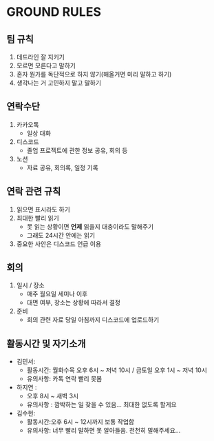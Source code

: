 # GROUND RULES

## 팀 규칙

1. 데드라인 잘 지키기
2. 모르면 모른다고 말하기
3. 혼자 뭔가를 독단적으로 하지 않기(해올거면 미리 말하고 하기)
4. 생각나는 거 고민하지 말고 말하기

## 연락수단
1. 카카오톡
	- 일상 대화
3. 디스코드
	- 졸업 프로젝트에 관한 정보 공유, 회의 등
3. 노션
	- 자료 공유, 회의록, 일정 기록

## 연락 관련 규칙
1. 읽으면 표시라도 하기
2. 최대한 빨리 읽기
	- 못 읽는 상황이면 **언제** 읽을지 대충이라도 말해주기
	- 그래도 24시간 안에는 읽기
3. 중요한 사안은 디스코드 언급 이용

## 회의
1. 일시 / 장소
	- 매주 월요일 세미나 이후
	- 대면 여부, 장소는 상황에 따라서 결정
2. 준비
	- 회의 관련 자료 당일 아침까지 디스코드에 업로드하기

## 활동시간 및 자기소개
- 김민서: 
	- 활동시간: 월화수목 오후 6시 \~ 저녁 10시 / 금토일 오후 1시 \~ 저녁 10시
	- 유의사항: 카톡 연락 빨리 못봄
- 하지연 :
	- 오후 8시 \~ 새벽 3시
	- 유의사항 : 깜박하는 일 잦을 수 있음… 최대한 없도록 할게요
- 김수현: 
	- 활동시간:오후 6시 \~ 12시까지 보통 작업함
	- 유의사항: 너무 빨리 말하면 못 알아들음. 천천히 말해주세요…
